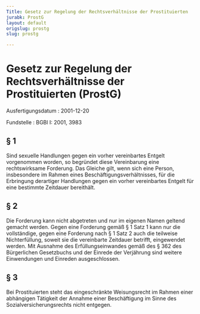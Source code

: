 ```yaml
---
Title: Gesetz zur Regelung der Rechtsverhältnisse der Prostituierten
jurabk: ProstG
layout: default
origslug: prostg
slug: prostg

---
```


# Gesetz zur Regelung der Rechtsverhältnisse der Prostituierten (ProstG)

Ausfertigungsdatum
:   2001-12-20

Fundstelle
:   BGBl I: 2001, 3983

## § 1

Sind sexuelle Handlungen gegen ein vorher vereinbartes Entgelt
vorgenommen worden, so begründet diese Vereinbarung eine
rechtswirksame Forderung. Das Gleiche gilt, wenn sich eine Person,
insbesondere im Rahmen eines Beschäftigungsverhältnisses, für die
Erbringung derartiger Handlungen gegen ein vorher vereinbartes Entgelt
für eine bestimmte Zeitdauer bereithält.

## § 2

Die Forderung kann nicht abgetreten und nur im eigenen Namen geltend
gemacht werden. Gegen eine Forderung gemäß § 1 Satz 1 kann nur die
vollständige, gegen eine Forderung nach § 1 Satz 2 auch die teilweise
Nichterfüllung, soweit sie die vereinbarte Zeitdauer betrifft,
eingewendet werden. Mit Ausnahme des Erfüllungseinwandes gemäß des §
362 des Bürgerlichen Gesetzbuchs und der Einrede der Verjährung sind
weitere Einwendungen und Einreden ausgeschlossen.

## § 3

Bei Prostituierten steht das eingeschränkte Weisungsrecht im Rahmen
einer abhängigen Tätigkeit der Annahme einer Beschäftigung im Sinne
des Sozialversicherungsrechts nicht entgegen.

